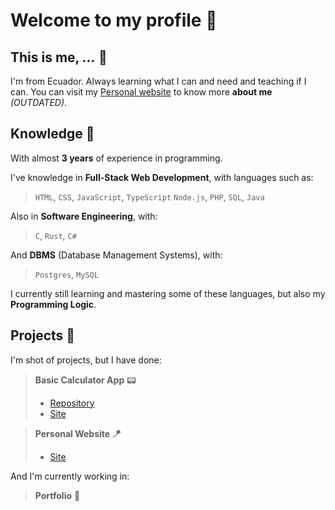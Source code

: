 # Welcome to my profile 👋

## This is me, *...* 🦦

I'm from Ecuador. Always learning what I can and need and teaching if I can.
You can visit my [Personal website](https://dylan-ezequiel.w3spaces.com) to know more **about me** *(OUTDATED)*.

## Knowledge 🪽

With almost **3 years** of experience in programming.

I've knowledge in **Full-Stack Web Development**, with languages such as:
> `HTML`, `CSS`, `JavaScript`, `TypeScript`
> `Node.js`, `PHP`, `SQL`, `Java`

Also in **Software Engineering**, with:
> `C`, `Rust`, `C#`

And **DBMS** (Database Management Systems), with:
> `Postgres`, `MySQL`

I currently still learning and mastering some of these languages, but also my **Programming Logic**.

## Projects 📂

I'm shot of projects, but I have done:

> **Basic Calculator App** 📟
> - [Repository](https:/github.com/deep-seek/CalculatorTS)
> - [Site](https://deep-seek.github.io/CalculatorTS)

> **Personal Website** 🪁
> - [Site](https://dylan-ezequiel.w3spaces.com)

And I'm currently working in:

> **Portfolio** 💼
